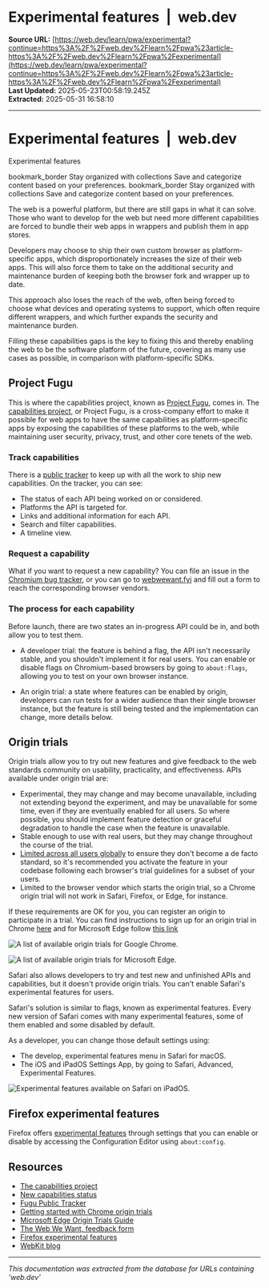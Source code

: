 # Experimental features  |  web.dev

**Source URL:** [https://web.dev/learn/pwa/experimental?continue=https%3A%2F%2Fweb.dev%2Flearn%2Fpwa%23article-https%3A%2F%2Fweb.dev%2Flearn%2Fpwa%2Fexperimental](https://web.dev/learn/pwa/experimental?continue=https%3A%2F%2Fweb.dev%2Flearn%2Fpwa%23article-https%3A%2F%2Fweb.dev%2Flearn%2Fpwa%2Fexperimental)  
**Last Updated:** 2025-05-23T00:58:19.245Z  
**Extracted:** 2025-05-31 16:58:10

---

# Experimental features  |  web.dev

Experimental features

bookmark\_border Stay organized with collections Save and categorize content based on your preferences. bookmark\_border Stay organized with collections Save and categorize content based on your preferences.

The web is a powerful platform, but there are still gaps in what it can solve. Those who want to develop for the web but need more different capabilities are forced to bundle their web apps in wrappers and publish them in app stores.

Developers may choose to ship their own custom browser as platform-specific apps, which disproportionately increases the size of their web apps. This will also force them to take on the additional security and maintenance burden of keeping both the browser fork and wrapper up to date.

This approach also loses the reach of the web, often being forced to choose what devices and operating systems to support, which often require different wrappers, and which further expands the security and maintenance burden.

Filling these capabilities gaps is the key to fixing this and thereby enabling the web to be the software platform of the future, covering as many use cases as possible, in comparison with platform-specific SDKs.

## Project Fugu

This is where the capabilities project, known as [Project Fugu](https://www.chromium.org/teams/web-capabilities-fugu), comes in. The [capabilities project](https://developer.chrome.com/blog/fugu-status), or Project Fugu, is a cross-company effort to make it possible for web apps to have the same capabilities as platform-specific apps by exposing the capabilities of these platforms to the web, while maintaining user security, privacy, trust, and other core tenets of the web.

### Track capabilities

There is a [public tracker](https://goo.gle/fugu-api-tracker) to keep up with all the work to ship new capabilities. On the tracker, you can see:

*   The status of each API being worked on or considered.
*   Platforms the API is targeted for.
*   Links and additional information for each API.
*   Search and filter capabilities.
*   A timeline view.

### Request a capability

What if you want to request a new capability? You can file an issue in the [Chromium bug tracker](https://bugs.chromium.org/p/chromium/issues/list), or you can go to [webwewant.fyi](https://webwewant.fyi/) and fill out a form to reach the corresponding browser vendors.

### The process for each capability

Before launch, there are two states an in-progress API could be in, and both allow you to test them.

*   A developer trial: the feature is behind a flag, the API isn't necessarily stable, and you shouldn't implement it for real users. You can enable or disable flags on Chromium-based browsers by going to `about:flags`, allowing you to test on your own browser instance.

*   An origin trial: a state where features can be enabled by origin, developers can run tests for a wider audience than their single browser instance, but the feature is still being tested and the implementation can change, more details below.

## Origin trials

Origin trials allow you to try out new features and give feedback to the web standards community on usability, practicality, and effectiveness. APIs available under origin trial are:

*   Experimental, they may change and may become unavailable, including not extending beyond the experiment, and may be unavailable for some time, even if they are eventually enabled for all users. So where possible, you should implement feature detection or graceful degradation to handle the case when the feature is unavailable.
*   Stable enough to use with real users, but they may change throughout the course of the trial.
*   [Limited across all users globally](https://github.com/GoogleChrome/OriginTrials/blob/gh-pages/explainer.md#monitoring-and-limiting-usage) to ensure they don't become a de facto standard, so it's recommended you activate the feature in your codebase following each browser's trial guidelines for a subset of your users.
*   Limited to the browser vendor which starts the origin trial, so a Chrome origin trial will not work in Safari, Firefox, or Edge, for instance.

If these requirements are OK for you, you can register an origin to participate in a trial. You can find instructions to sign up for an origin trial in Chrome [here](https://developer.chrome.com/blog/origin-trials) and for Microsoft Edge follow [this link](https://github.com/MicrosoftEdge/MSEdgeExplainers/blob/main/OriginTrialsGuide/explainer.md)

![A list of available origin trials for Google Chrome.](https://web.dev/static/learn/pwa/experimental/image/a-list-available-origin-017e3984c8b57.png)

![A list of available origin trials for Microsoft Edge.](https://web.dev/static/learn/pwa/experimental/image/a-list-available-origin-2ab22ec63d0d1.png)

Safari also allows developers to try and test new and unfinished APIs and capabilities, but it doesn't provide origin trials. You can't enable Safari's experimental features for users.

Safari's solution is similar to flags, known as experimental features. Every new version of Safari comes with many experimental features, some of them enabled and some disabled by default.

As a developer, you can change those default settings using:

*   The develop, experimental features menu in Safari for macOS.
*   The iOS and iPadOS Settings App, by going to Safari, Advanced, Experimental Features.

![Experimental features available on Safari on iPadOS.](https://web.dev/static/learn/pwa/experimental/image/experimental-features-ava-8ae679cf0543b.png)

## Firefox experimental features

Firefox offers [experimental features](https://developer.mozilla.org/docs/Mozilla/Firefox/Experimental_features) through settings that you can enable or disable by accessing the Configuration Editor using `about:config`.

## Resources

*   [The capabilities project](https://developer.chrome.com/blog/capabilities)
*   [New capabilities status](https://developer.chrome.com/blog/fugu-status)
*   [Fugu Public Tracker](https://goo.gle/fugu-api-tracker)
*   [Getting started with Chrome origin trials](https://developer.chrome.com/blog/origin-trials)
*   [Microsoft Edge Origin Trials Guide](https://github.com/MicrosoftEdge/MSEdgeExplainers/blob/main/OriginTrialsGuide/explainer.md)
*   [The Web We Want, feedback form](https://webwewant.fyi/)
*   [Firefox experimental features](https://developer.mozilla.org/docs/Mozilla/Firefox/Experimental_features)
*   [WebKit blog](https://webkit.org/blog/)

---

*This documentation was extracted from the database for URLs containing 'web.dev'*
